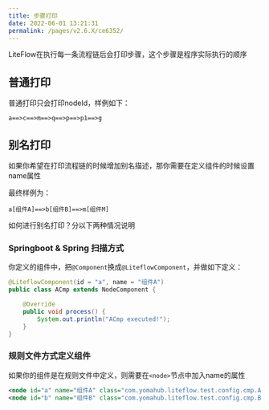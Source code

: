 ```yaml
---
title: 步骤打印
date: 2022-06-01 13:21:31
permalink: /pages/v2.6.X/ce6352/
---
```


LiteFlow在执行每一条流程链后会打印步骤，这个步骤是程序实际执行的顺序

## 普通打印

普通打印只会打印nodeId，样例如下：

```
a==>c==>m==>q==>p==>p1==>g
```
## 别名打印

如果你希望在打印流程链的时候增加别名描述，那你需要在定义组件的时候设置name属性

最终样例为：
```
a[组件A]==>b[组件B]==>m[组件M]
```

如何进行别名打印？分以下两种情况说明

### Springboot & Spring 扫描方式

你定义的组件中，把`@Component`换成`@LiteflowComponent`，并做如下定义：

```java
@LiteflowComponent(id = "a", name = "组件A")
public class ACmp extends NodeComponent {

	@Override
	public void process() {
		System.out.println("ACmp executed!");
	}
}
```

### 规则文件方式定义组件

如果你的组件是在规则文件中定义，则需要在`<node>`节点中加入name的属性

```xml
<node id="a" name="组件A" class="com.yomahub.liteflow.test.config.cmp.ACmp"/>
<node id="b" name="组件B" class="com.yomahub.liteflow.test.config.cmp.BCmp"/>
```